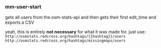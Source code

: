 ### mm-user-start

gets all users from the osm-stats-api and then gets their first edit_time and exports a CSV

yeah, this is entirely **not necessary** for what it was made for. just use:  
`http://osmstats.redcross.org/hashtags/{{hashtag}}/users`  
`http://osmstats.redcross.org/hashtags/missingmaps/users`
